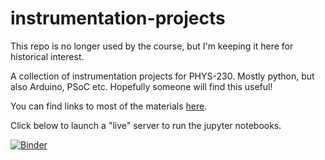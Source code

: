 # instrumentation-projects

This repo is no longer used by the course, but I'm keeping it here for historical interest.

A collection of instrumentation projects for PHYS-230. Mostly python, but also Arduino, PSoC etc. Hopefully someone will find this useful!

You can find links to most of the materials [here](README.ipynb).

Click below to launch a "live" server to run the jupyter notebooks.

[![Binder](https://mybinder.org/badge.svg)](https://mybinder.org/v2/gh/sspickle/instrumentation-projects.git/master)

